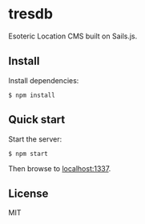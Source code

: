 # tresdb

Esoteric Location CMS built on Sails.js.

## Install

Install dependencies:

    $ npm install

## Quick start

Start the server:

    $ npm start

Then browse to [localhost:1337](http://localhost:1337).

## License

MIT
